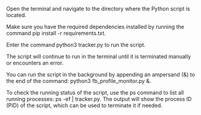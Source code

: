 Open the terminal and navigate to the directory where the Python script is located.

Make sure you have the required dependencies installed by running the command pip install -r requirements.txt.

Enter the command python3 tracker.py to run the script.

The script will continue to run in the terminal until it is terminated manually or encounters an error.

You can run the script in the background by appending an ampersand (&) to the end of the command: python3 fb_profile_monitor.py &.

To check the running status of the script, use the ps command to list all running processes: ps -ef | tracker.py. The output will show the process ID (PID) of the script, which can be used to terminate it if needed.
